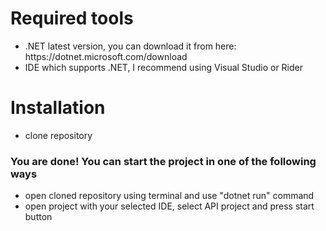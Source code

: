 <h1>Required tools</h1>
<ul>
  <li>
    .NET latest version, you can download it from here: https://dotnet.microsoft.com/download
  </li>
  <li>
    IDE which supports .NET, I recommend using Visual Studio or Rider
  </li>
</ul>

<h1>Installation</h1>
<ul>
  <li>
    clone repository
  </li>
</ul>
<h3>You are done! You can start the project in one of the following ways</h3>
<ul>
  <li>
    open cloned repository using terminal and use "dotnet run" command
  </li>
  <li>
    open project with your selected IDE, select API project and press start button
  </li>
</ul>
